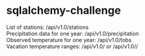 # sqlalchemy-challenge  

List of stations: /api/v1.0/stations  
Precipitation data for one year: /api/v1.0/precipitation  
Observed temperature for one year: /api/v1.0/tobs  
Vacation temperature ranges: /api/v1.0/<start> or /api/v1.0/<start>/<end>  
